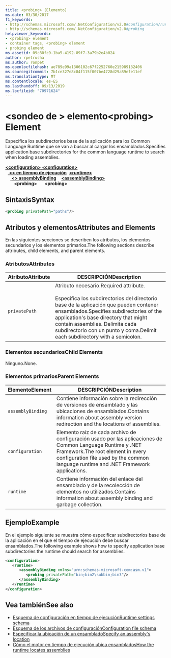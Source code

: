```yaml
---
title: <probing> (Elemento)
ms.date: 03/30/2017
f1_keywords:
- http://schemas.microsoft.com/.NetConfiguration/v2.0#configuration/runtime/assemblyBinding/probing
- http://schemas.microsoft.com/.NetConfiguration/v2.0#probing
helpviewer_keywords:
- <probing> element
- container tags, <probing> element
- probing element
ms.assetid: 09c80fc9-1ba5-4192-89f7-3a79b2e4b024
author: rpetrusha
ms.author: ronpet
ms.openlocfilehash: ae789e99a1306102c67f2252760e215989132406
ms.sourcegitcommit: 7b1ce327e8c84f115f007be4728d29a89efe11ef
ms.translationtype: MT
ms.contentlocale: es-ES
ms.lasthandoff: 09/13/2019
ms.locfileid: "70971624"
---
```

# <a name="probing-element"></a><span data-ttu-id="5cb7e-102">\<sondeo de > elemento</span><span class="sxs-lookup"><span data-stu-id="5cb7e-102">\<probing> Element</span></span>
<span data-ttu-id="5cb7e-103">Especifica los subdirectorios base de la aplicación para los Common Language Runtime que se van a buscar al cargar los ensamblados.</span><span class="sxs-lookup"><span data-stu-id="5cb7e-103">Specifies application base subdirectories for the common language runtime to search when loading assemblies.</span></span>  
  
<span data-ttu-id="5cb7e-104">[ **\<configuration>** ](../configuration-element.md)</span><span class="sxs-lookup"><span data-stu-id="5cb7e-104">[**\<configuration>**](../configuration-element.md)</span></span>\
<span data-ttu-id="5cb7e-105">&nbsp;&nbsp;[ **\<> en tiempo de ejecución**](runtime-element.md)</span><span class="sxs-lookup"><span data-stu-id="5cb7e-105">&nbsp;&nbsp;[**\<runtime>**](runtime-element.md)</span></span>\
<span data-ttu-id="5cb7e-106">&nbsp;&nbsp;&nbsp;&nbsp;[ **\<> assemblyBinding**](assemblybinding-element-for-runtime.md)</span><span class="sxs-lookup"><span data-stu-id="5cb7e-106">&nbsp;&nbsp;&nbsp;&nbsp;[**\<assemblyBinding>**](assemblybinding-element-for-runtime.md)</span></span>\
<span data-ttu-id="5cb7e-107">&nbsp;&nbsp;&nbsp;&nbsp;&nbsp;&nbsp; **\<probing>**</span><span class="sxs-lookup"><span data-stu-id="5cb7e-107">&nbsp;&nbsp;&nbsp;&nbsp;&nbsp;&nbsp;**\<probing>**</span></span>  
  
## <a name="syntax"></a><span data-ttu-id="5cb7e-108">Sintaxis</span><span class="sxs-lookup"><span data-stu-id="5cb7e-108">Syntax</span></span>  
  
```xml  
<probing privatePath="paths"/>  
```  
  
## <a name="attributes-and-elements"></a><span data-ttu-id="5cb7e-109">Atributos y elementos</span><span class="sxs-lookup"><span data-stu-id="5cb7e-109">Attributes and Elements</span></span>  
 <span data-ttu-id="5cb7e-110">En las siguientes secciones se describen los atributos, los elementos secundarios y los elementos primarios.</span><span class="sxs-lookup"><span data-stu-id="5cb7e-110">The following sections describe attributes, child elements, and parent elements.</span></span>  
  
### <a name="attributes"></a><span data-ttu-id="5cb7e-111">Atributos</span><span class="sxs-lookup"><span data-stu-id="5cb7e-111">Attributes</span></span>  
  
|<span data-ttu-id="5cb7e-112">Atributo</span><span class="sxs-lookup"><span data-stu-id="5cb7e-112">Attribute</span></span>|<span data-ttu-id="5cb7e-113">DESCRIPCIÓN</span><span class="sxs-lookup"><span data-stu-id="5cb7e-113">Description</span></span>|  
|---------------|-----------------|  
|`privatePath`|<span data-ttu-id="5cb7e-114">Atributo necesario.</span><span class="sxs-lookup"><span data-stu-id="5cb7e-114">Required attribute.</span></span><br /><br /> <span data-ttu-id="5cb7e-115">Especifica los subdirectorios del directorio base de la aplicación que pueden contener ensamblados.</span><span class="sxs-lookup"><span data-stu-id="5cb7e-115">Specifies subdirectories of the application's base directory that might contain assemblies.</span></span> <span data-ttu-id="5cb7e-116">Delimita cada subdirectorio con un punto y coma.</span><span class="sxs-lookup"><span data-stu-id="5cb7e-116">Delimit each subdirectory with a semicolon.</span></span>|  
  
### <a name="child-elements"></a><span data-ttu-id="5cb7e-117">Elementos secundarios</span><span class="sxs-lookup"><span data-stu-id="5cb7e-117">Child Elements</span></span>  

<span data-ttu-id="5cb7e-118">Ninguno.</span><span class="sxs-lookup"><span data-stu-id="5cb7e-118">None.</span></span>  
  
### <a name="parent-elements"></a><span data-ttu-id="5cb7e-119">Elementos primarios</span><span class="sxs-lookup"><span data-stu-id="5cb7e-119">Parent Elements</span></span>  
  
|<span data-ttu-id="5cb7e-120">Elemento</span><span class="sxs-lookup"><span data-stu-id="5cb7e-120">Element</span></span>|<span data-ttu-id="5cb7e-121">DESCRIPCIÓN</span><span class="sxs-lookup"><span data-stu-id="5cb7e-121">Description</span></span>|  
|-------------|-----------------|  
|`assemblyBinding`|<span data-ttu-id="5cb7e-122">Contiene información sobre la redirección de versiones de ensamblado y las ubicaciones de ensamblados.</span><span class="sxs-lookup"><span data-stu-id="5cb7e-122">Contains information about assembly version redirection and the locations of assemblies.</span></span>|  
|`configuration`|<span data-ttu-id="5cb7e-123">Elemento raíz de cada archivo de configuración usado por las aplicaciones de Common Language Runtime y .NET Framework.</span><span class="sxs-lookup"><span data-stu-id="5cb7e-123">The root element in every configuration file used by the common language runtime and .NET Framework applications.</span></span>|  
|`runtime`|<span data-ttu-id="5cb7e-124">Contiene información del enlace del ensamblado y de la recolección de elementos no utilizados.</span><span class="sxs-lookup"><span data-stu-id="5cb7e-124">Contains information about assembly binding and garbage collection.</span></span>|  
  
## <a name="example"></a><span data-ttu-id="5cb7e-125">Ejemplo</span><span class="sxs-lookup"><span data-stu-id="5cb7e-125">Example</span></span>  
 <span data-ttu-id="5cb7e-126">En el ejemplo siguiente se muestra cómo especificar subdirectorios base de la aplicación en el que el tiempo de ejecución debe buscar ensamblados.</span><span class="sxs-lookup"><span data-stu-id="5cb7e-126">The following example shows how to specify application base subdirectories the runtime should search for assemblies.</span></span>  
  
```xml  
<configuration>  
   <runtime>  
      <assemblyBinding xmlns="urn:schemas-microsoft-com:asm.v1">  
         <probing privatePath="bin;bin2\subbin;bin3"/>  
      </assemblyBinding>  
   </runtime>  
</configuration>  
```  
  
## <a name="see-also"></a><span data-ttu-id="5cb7e-127">Vea también</span><span class="sxs-lookup"><span data-stu-id="5cb7e-127">See also</span></span>

- [<span data-ttu-id="5cb7e-128">Esquema de configuración en tiempo de ejecución</span><span class="sxs-lookup"><span data-stu-id="5cb7e-128">Runtime settings schema</span></span>](index.md)
- [<span data-ttu-id="5cb7e-129">Esquema de los archivos de configuración</span><span class="sxs-lookup"><span data-stu-id="5cb7e-129">Configuration file schema</span></span>](../index.md)
- [<span data-ttu-id="5cb7e-130">Especificar la ubicación de un ensamblado</span><span class="sxs-lookup"><span data-stu-id="5cb7e-130">Specify an assembly's location</span></span>](../../../../standard/assembly/location.md)
- [<span data-ttu-id="5cb7e-131">Cómo el motor en tiempo de ejecución ubica ensamblados</span><span class="sxs-lookup"><span data-stu-id="5cb7e-131">How the runtime locates assemblies</span></span>](../../../deployment/how-the-runtime-locates-assemblies.md)
